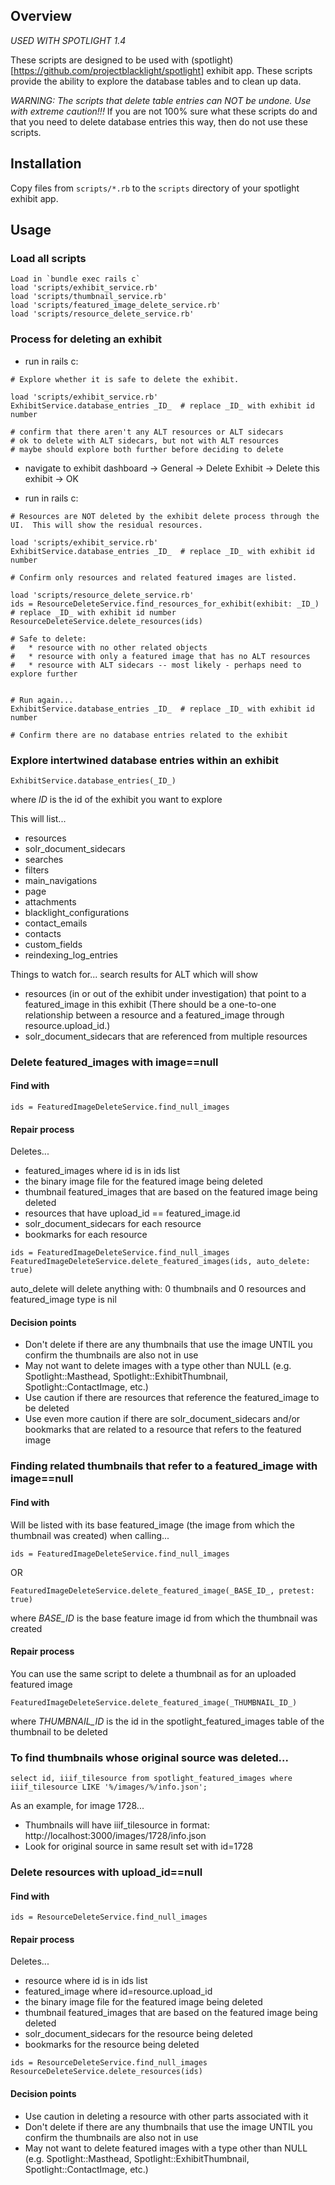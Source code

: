 ## Overview

*USED WITH SPOTLIGHT 1.4*

These scripts are designed to be used with (spotlight)[https://github.com/projectblacklight/spotlight] exhibit app.
These scripts provide the ability to explore the database tables and to clean up data.

*WARNING: The scripts that delete table entries can NOT be undone.  Use with extreme caution!!!*
If you are not 100% sure what these scripts do and that you need to delete database entries this way, then do not use these scripts.

## Installation

Copy files from `scripts/*.rb` to the `scripts` directory of your spotlight exhibit app.

## Usage

### Load all scripts

```
Load in `bundle exec rails c`
load 'scripts/exhibit_service.rb'
load 'scripts/thumbnail_service.rb'
load 'scripts/featured_image_delete_service.rb'
load 'scripts/resource_delete_service.rb'
```

### Process for deleting an exhibit
    
* run in rails c:
 
```
# Explore whether it is safe to delete the exhibit.
 
load 'scripts/exhibit_service.rb'
ExhibitService.database_entries _ID_  # replace _ID_ with exhibit id number
 
# confirm that there aren't any ALT resources or ALT sidecars
# ok to delete with ALT sidecars, but not with ALT resources
# maybe should explore both further before deciding to delete
```

* navigate to exhibit dashboard → General → Delete Exhibit → Delete this exhibit → OK

* run in rails c:
 
``` 
# Resources are NOT deleted by the exhibit delete process through the UI.  This will show the residual resources.
 
load 'scripts/exhibit_service.rb'
ExhibitService.database_entries _ID_  # replace _ID_ with exhibit id number
 
# Confirm only resources and related featured images are listed.
 
load 'scripts/resource_delete_service.rb'
ids = ResourceDeleteService.find_resources_for_exhibit(exhibit: _ID_)  # replace _ID_ with exhibit id number
ResourceDeleteService.delete_resources(ids)
 
# Safe to delete:
#   * resource with no other related objects
#   * resource with only a featured image that has no ALT resources
#   * resource with ALT sidecars -- most likely - perhaps need to explore further
 
 
# Run again...
ExhibitService.database_entries _ID_  # replace _ID_ with exhibit id number
 
# Confirm there are no database entries related to the exhibit
```

### Explore intertwined database entries within an exhibit

```
ExhibitService.database_entries(_ID_)
```
where _ID_ is the id of the exhibit you want to explore

This will list...

* resources
* solr_document_sidecars
* searches
* filters
* main_navigations
* page
* attachments
* blacklight_configurations
* contact_emails
* contacts
* custom_fields
* reindexing_log_entries

Things to watch for...  search results for ALT which will show

* resources (in or out of the exhibit under investigation) that point to a featured_image in this exhibit (There should be a one-to-one relationship between a resource and a featured_image through resource.upload_id.)
* solr_document_sidecars that are referenced from multiple resources

### Delete featured_images with image==null

#### Find with
```
ids = FeaturedImageDeleteService.find_null_images
```

#### Repair process

Deletes...

* featured_images where id is in ids list
* the binary image file for the featured image being deleted
* thumbnail featured_images that are based on the featured image being deleted
* resources that have upload_id == featured_image.id
* solr_document_sidecars for each resource
* bookmarks for each resource

``` 
ids = FeaturedImageDeleteService.find_null_images
FeaturedImageDeleteService.delete_featured_images(ids, auto_delete: true)
```
auto_delete will delete anything with:  0 thumbnails and 0 resources and featured_image type is nil

#### Decision points

* Don't delete if there are any thumbnails that use the image UNTIL you confirm the thumbnails are also not in use
* May not want to delete images with a type other than NULL (e.g. Spotlight::Masthead, Spotlight::ExhibitThumbnail, Spotlight::ContactImage, etc.)
* Use caution if there are resources that reference the featured_image to be deleted
* Use even more caution if there are solr_document_sidecars and/or bookmarks that are related to a resource that refers to the featured image

### Finding related thumbnails that refer to a featured_image with image==null

#### Find with

Will be listed with its base featured_image (the image from which the thumbnail was created) when calling...

```
ids = FeaturedImageDeleteService.find_null_images
```
OR
```
FeaturedImageDeleteService.delete_featured_image(_BASE_ID_, pretest: true)
```
where _BASE_ID_ is the base feature image id from which the thumbnail was created

#### Repair process

You can use the same script to delete a thumbnail as for an uploaded featured image

```
FeaturedImageDeleteService.delete_featured_image(_THUMBNAIL_ID_)
```
where _THUMBNAIL_ID_ is the id in the spotlight_featured_images table of the thumbnail to be deleted

### To find thumbnails whose original source was deleted...

``` 
select id, iiif_tilesource from spotlight_featured_images where iiif_tilesource LIKE '%/images/%/info.json';
```

As an example, for image 1728...

* Thumbnails will have iiif_tilesource in format:   http://localhost:3000/images/1728/info.json
* Look for original source in same result set with id=1728

### Delete resources with upload_id==null

#### Find with

```
ids = ResourceDeleteService.find_null_images
```

#### Repair process

Deletes...

* resource where id is in ids list
* featured_image where id=resource.upload_id
* the binary image file for the featured image being deleted
* thumbnail featured_images that are based on the featured image being deleted
* solr_document_sidecars for the resource being deleted
* bookmarks for the resource being deleted

```
ids = ResourceDeleteService.find_null_images
ResourceDeleteService.delete_resources(ids)
```
 
#### Decision points

* Use caution in deleting a resource with other parts associated with it
* Don't delete if there are any thumbnails that use the image UNTIL you confirm the thumbnails are also not in use
* May not want to delete featured images with a type other than NULL (e.g. Spotlight::Masthead, Spotlight::ExhibitThumbnail, Spotlight::ContactImage, etc.)

